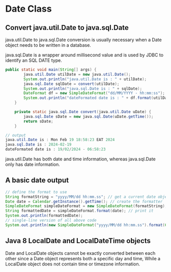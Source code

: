 # Date Class

## Convert java.util.Date to java.sql.Date

java.util.Date to java.sql.Date conversion is usually necessary when a Date object needs to be written in a database.

java.sql.Date is a wrapper around millisecond value and is used by JDBC to identify an SQL DATE type.

```java
public static void main(String[] args) {
        java.util.Date utilDate = new java.util.Date();
        System.out.println("java.util.Date is : " + utilDate);
        java.sql.Date sqlDate = convert(utilDate);
        System.out.println("java.sql.Date is : " + sqlDate);
        DateFormat df = new SimpleDateFormat("dd/MM/YYYY - hh:mm:ss");
        System.out.println("dateFormated date is : " + df.format(utilDate));
    }

    private static java.sql.Date convert(java.util.Date uDate) {
        java.sql.Date sDate = new java.sql.Date(uDate.getTime());
        return sDate;
    }

// output
java.util.Date is : Mon Feb 19 18:58:23 EAT 2024
java.sql.Date is : 2024-02-19
dateFormated date is : 19/02/2024 - 06:58:23
```
java.util.Date has both date and time information, whereas java.sql.Date only has date information.

## A basic date output

```java
// define the format to use
String formatString = "yyyy/MM/dd hh:mm.ss"; // get a current date object
Date date = Calendar.getInstance().getTime(); // create the formatter
SimpleDateFormat simpleDateFormat = new SimpleDateFormat(formatString); // format the date
String formattedDate = simpleDateFormat.format(date); // print it
System.out.println(formattedDate);
// single-line version of all above code
System.out.println(new SimpleDateFormat("yyyy/MM/dd hh:mm.ss").format(Calendar.getInstance().getTime()));
```

## Java 8 LocalDate and LocalDateTime objects

Date and LocalDate objects cannot be exactly converted between each other since a Date object represents both a specific day and time, While a LocalDate object does not contain time or timezone information.

